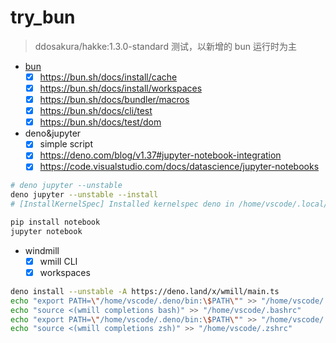 # try_bun

> ddosakura/hakke:1.3.0-standard 测试，以新增的 bun 运行时为主

- [bun](https://bun.sh/docs)
  - [x] https://bun.sh/docs/install/cache
  - [x] https://bun.sh/docs/install/workspaces
  - [x] https://bun.sh/docs/bundler/macros
  - [x] https://bun.sh/docs/cli/test
  - [x] https://bun.sh/docs/test/dom

- deno&jupyter
  - [x] simple script
  - [x] https://deno.com/blog/v1.37#jupyter-notebook-integration
  - [x] https://code.visualstudio.com/docs/datascience/jupyter-notebooks

```bash
# deno jupyter --unstable
deno jupyter --unstable --install
# [InstallKernelSpec] Installed kernelspec deno in /home/vscode/.local/share/jupyter/kernels/deno

pip install notebook
jupyter notebook
```

- windmill
  - [x] wmill CLI
  - [x] workspaces

```bash
deno install --unstable -A https://deno.land/x/wmill/main.ts
echo "export PATH=\"/home/vscode/.deno/bin:\$PATH\"" >> "/home/vscode/.bashrc"
echo "source <(wmill completions bash)" >> "/home/vscode/.bashrc"
echo "export PATH=\"/home/vscode/.deno/bin:\$PATH\"" >> "/home/vscode/.zshrc"
echo "source <(wmill completions zsh)" >> "/home/vscode/.zshrc"
```
